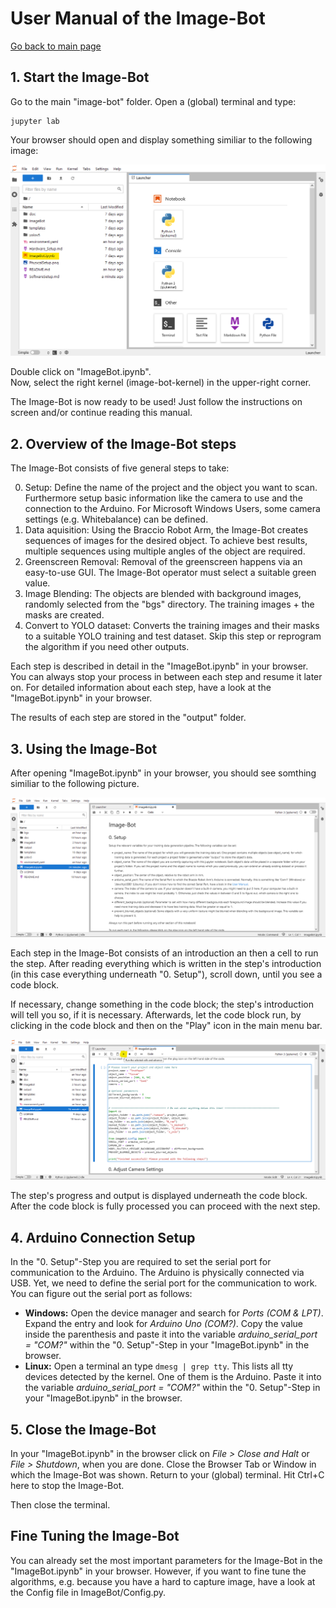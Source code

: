 # User Manual of the Image-Bot

[Go back to main page](../README.md)

## 1. Start the Image-Bot

Go to the main "image-bot" folder. Open a (global) terminal and type:

```(bash)
jupyter lab
```

Your browser should open and display something similiar to the following image:

![Jupyter Lab](images/Installation_JupyterMarked.png)

Double click on "ImageBot.ipynb".  
Now, select the right kernel (image-bot-kernel) in the upper-right corner.

The Image-Bot is now ready to be used! Just follow the instructions on screen and/or continue reading this manual.

## 2. Overview of the Image-Bot steps

The Image-Bot consists of five general steps to take:

0. Setup: Define the name of the project and the object you want to scan. Furthermore setup basic information like the camera to use and the connection to the Arduino. For Microsoft Windows Users, some camera settings (e.g. Whitebalance) can be defined.
1. Data aquisition: Using the Braccio Robot Arm, the Image-Bot creates sequences of images for the desired object. To achieve best results, multiple sequences using multiple angles of the object are required.
2. Greenscreen Removal: Removal of the greenscreen happens via an easy-to-use GUI. The Image-Bot operator must select a suitable green value.
3. Image Blending: The objects are blended with background images, randomly selected from the "bgs" directory. The training images + the masks are created.
4. Convert to YOLO dataset: Converts the training images and their masks to a suitable YOLO training and test dataset. Skip this step or reprogram the algorithm if you need other outputs.

Each step is described in detail in the "ImageBot.ipynb" in your browser. You can always stop your process in between each step and resume it later on. For detailed information about each step, have a look at the "ImageBot.ipynb" in your browser.

The results of each step are stored in the "output" folder.

## 3. Using the Image-Bot

After opening "ImageBot.ipynb" in your browser, you should see somthing similiar to the following picture.

![View on the Image-Bot when first opening the ImageBot.ipynb](images/ImageBotRunning001.png)

Each step in the Image-Bot consists of an introduction an then a cell to run the step. After reading everything which is written in the step's introduction (in this case everything underneath "0. Setup"), scroll down, until you see a code block.

If necessary, change something in the code block; the step's introduction will tell you so, if it is necessary. Afterwards, let the code block run, by clicking in the code block and then on the "Play" icon in the main menu bar.

![View on the Image-Bot when first opening the ImageBot.ipynb](images/ImageBotRunning002_marked.png)

The step's progress and output is displayed underneath the code block. After the code block is fully processed you can proceed with the next step.

## 4. Arduino Connection Setup

In the "0. Setup"-Step you are required to set the serial port for communication to the Arduino. The Arduino is physically connected via USB. Yet, we need to define the serial port for the communication to work. You can figure out the serial port as follows:

* **Windows:** Open the device manager and search for *Ports (COM & LPT)*. Expand the entry and look for *Arduino Uno (COM?)*. Copy the value inside the parenthesis and paste it into the variable *arduino_serial_port = "COM?"*  within the "0. Setup"-Step in your "ImageBot.ipynb" in the browser.
* **Linux:** Open a terminal an type ```dmesg | grep tty```. This lists all tty devices detected by the kernel. One of them is the Arduino. Paste it into the variable *arduino_serial_port = "COM?"*  within the "0. Setup"-Step in your "ImageBot.ipynb" in the browser.

## 5. Close the Image-Bot

In your "ImageBot.ipynb" in the browser click on *File > Close and Halt* or *File > Shutdown*, when you are done. Close the Browser Tab or Window in which the Image-Bot was shown. Return to your (global) terminal. Hit Ctrl+C here to stop the Image-Bot.

Then close the terminal.

## Fine Tuning the Image-Bot

You can already set the most important parameters for the Image-Bot in the "ImageBot.ipynb" in your browser. However, if you want to fine tune the algorithms, e.g. because you have a hard to capture image, have a look at the Config file in ImageBot/Config.py.
